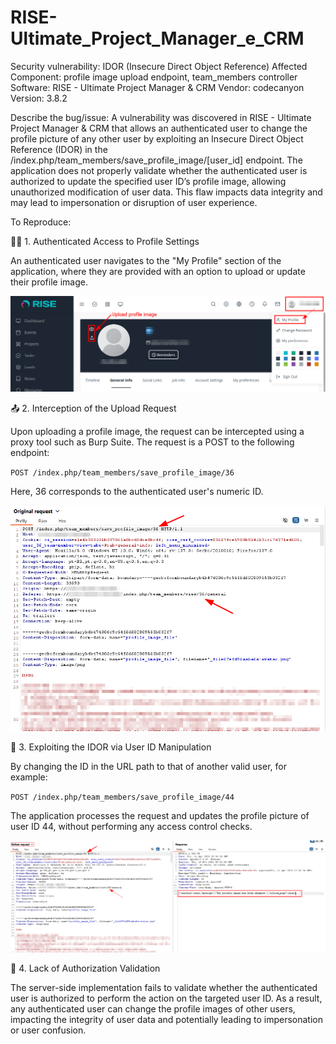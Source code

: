 # RISE-Ultimate_Project_Manager_e_CRM

Security vulnerability: IDOR (Insecure Direct Object Reference)
Affected Component: profile image upload endpoint, team_members controller
Software: RISE - Ultimate Project Manager & CRM 
Vendor: codecanyon
Version: 3.8.2

Describe the bug/issue:
A vulnerability was discovered in RISE - Ultimate Project Manager & CRM that allows an authenticated user to change the profile picture of any other user by exploiting an Insecure Direct Object Reference (IDOR) in the /index.php/team_members/save_profile_image/[user_id] endpoint. The application does not properly validate whether the authenticated user is authorized to update the specified user ID’s profile image, allowing unauthorized modification of user data. This flaw impacts data integrity and may lead to impersonation or disruption of user experience.

To Reproduce:


🧑‍💼 1. Authenticated Access to Profile Settings

An authenticated user navigates to the "My Profile" section of the application, where they are provided with an option to upload or update their profile image.

<img src="https://github.com/L4zyFox/RISE-Ultimate_Project_Manager_e_CRM/blob/main/01-upload.png">

📤 2. Interception of the Upload Request

Upon uploading a profile image, the request can be intercepted using a proxy tool such as Burp Suite. The request is a POST to the following endpoint:

``POST /index.php/team_members/save_profile_image/36``

Here, 36 corresponds to the authenticated user's numeric ID.

<img src="https://github.com/L4zyFox/RISE-Ultimate_Project_Manager_e_CRM/blob/main/02-Interc.png">

🔁 3. Exploiting the IDOR via User ID Manipulation

By changing the ID in the URL path to that of another valid user, for example:

``POST /index.php/team_members/save_profile_image/44``

The application processes the request and updates the profile picture of user ID 44, without performing any access control checks.

<img src="https://github.com/L4zyFox/RISE-Ultimate_Project_Manager_e_CRM/blob/main/03-edited-Interc.png">

🔐 4. Lack of Authorization Validation

The server-side implementation fails to validate whether the authenticated user is authorized to perform the action on the targeted user ID. As a result, any authenticated user can change the profile images of other users, impacting the integrity of user data and potentially leading to impersonation or user confusion.
